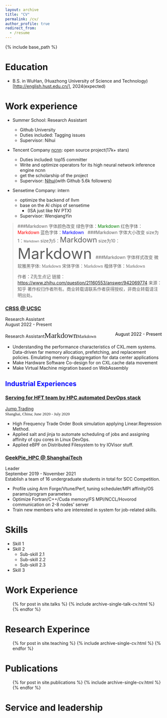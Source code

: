 ```yaml
---
layout: archive
title: "CV"
permalink: /cv/
author_profile: true
redirect_from:
  - /resume
---
```


{% include base_path %}

Education
======
* B.S. in WuHan, (Huazhong University of Science and Technology)[http://english.hust.edu.cn/], 2024(expected)
<!-- * B.S. in GitHub, GitHub University, 2012 -->
<!-- * M.S. in Jekyll, GitHub University, 2014 -->
<!-- * Ph.D in Version Control Theory, GitHub University, 2018 (expected) -->

Work experience
======
* Summer School: Research Assistant
  * Github University
  * Duties included: Tagging issues
  * Supervisor: Nihui

* Tencent Company [ncnn](https://github.com/Tencent/ncnn): open source project(17k+ stars) 
  * Duties included: top15 committer
  * Write and optimize operators for its high neural network inference engine ncnn
  * get the scholarship of the project
  * Supervisor: [Nihui](https://github.com/nihui)(with Github 5.6k followers)

* Sensetime Company: intern
  * optimize the backend of llvm
  * base on the AI chips of sensetime
    * (ISA just like NV PTX)
  <!-- * Duties included: Merging pull requests -->
  * Supervisor: WenqiangYin

>###Markdown 字体颜色改变
>​
>绿色字体：<font color =green>Markdown</font>
>红色字体：<font color = red>Markdown</font>
>蓝色字体：<font color =blue>Markdown</font>
>​
>​
>###Markdown 字体大小改变
>​
>size为1：<font size ="1">Markdown</font>
>size为5：<font size = "5">Markdown</font>
>size为10：<font size ="10">Markdown</font>
>​
>​
>###Markdown 字体样式改变
>​
>微软雅黑字体: <font face ="微软雅黑">Markdown</font>
>宋体字体：<font face = "宋体">Markdown</font>
>楷体字体：<font face ="楷体">Markdown</font>
>
>作者：Z先生点记
>链接：https://www.zhihu.com/question/21160553/answer/942069774
>来源：知乎
>著作权归作者所有。商业转载请联系作者获得授权，非商业转载请注明出处。
>


</h3>
</div>
<div class="row subsection">
<div class="row">
<div class="col">
<h3><a href="https://ssrc.us/index.html">CRSS </a><a href="https://arquinn.github.io">@
UCSC</a>
</h3>
</div>
</div>
<div class="row subsection">
<div class="emph col" class="alingleft"> Research Assistant </div><div class="col-right light" class="alingright">August 2022 - Present</div>
<p style="text-align:left;"> Research Assistant<font face ="楷体"><font size ="5">Markdown</font>Markdown</font><span style="float:right;"><font color=black>August 2022 - Present</font></span></p>
</div>
<ul class="desc">
<li> Understanding the performance characteristics of CXL.mem systems. Data-driven far
memory allocation, prefetching, and
replacement policies. Emulating memory disaggregation for data center applications</li>
<li>Make Hardware Software Co-design for on CXL.cache data movement</li>
<li>Make Virtual Machine migration based on WebAssembly</li>
</ul></div>


<h2 class="col">
<font color=blue>Industrial Experiences</font>
</h2>

<div class="section-text col-right">
<h3><a href="#"><span class="emph">Serving</span> for HFT team by HPC automated DevOps stack</a></h3>
</div>

<div><a href="https://www.jumptrading.com/">Jump Trading</a>
<font face ="宋体" size ="2">&emsp;  &emsp; &emsp; &emsp; &emsp; &emsp; &emsp; &emsp; &emsp; &emsp; &emsp; &emsp; &emsp; &emsp; &emsp; &emsp; &emsp; &emsp; &emsp; &emsp; &emsp; &emsp; &emsp; Shanghai, China; June 2020 - July 2020 </font>
</div>


<div>
<ul class="desc">
<li>High Frequency Trade Order Book simulation applying Linear.Regression Method.</li>
<li>Applied salt and jinja to automate scheduling of jobs and assigning affinity of cpu cores in
Linux DevOps.</li>
<li>Applied eBPF on Distributed Filesystem to try IOVisor stuff.</li>
</ul></div>


<div class="row">
<div class="col">
<h3><a href="https://hpc.geekpie.club">GeekPie_HPC @ ShanghaiTech</a></h3>
</div>
</div>
<div class="row subsection">
<div class="emph col"> Leader</div>
<div class="col-right light">September 2019 - November 2021</div>
</div>
<div>Establish a team of 16 undergraduate students in total for SCC Competition.
</div>
<div>
<ul class="desc">
<li> Profile using Arm Forge/Vtune/Perf, tuning scheduler/MPI affinity/OS params/program
parameters </li>
<li> Optimize Fortran/C++/Cuda memory/FS MPI/NCCL/Hovorod communication on 2-8 nodes' server
</li>
<li>Train new members who are interested in system for job-related skills.</li>
</ul></div>
</div>

Skills
======
* Skill 1
* Skill 2
  * Sub-skill 2.1
  * Sub-skill 2.2
  * Sub-skill 2.3
* Skill 3

Work Experience
======
  <ul>{% for post in site.talks %}
    {% include archive-single-talk-cv.html %}
  {% endfor %}</ul>
  
Research Experince
======
  <ul>{% for post in site.teaching %}
    {% include archive-single-cv.html %}
  {% endfor %}</ul>

Publications
======
  <ul>{% for post in site.publications %}
    {% include archive-single-cv.html %}
  {% endfor %}</ul>
   
Service and leadership
======
<!-- * Currently signed in to 43 different slack teams -->
